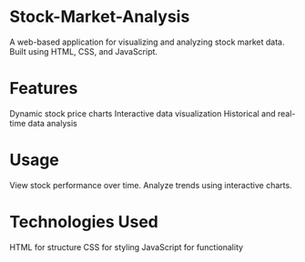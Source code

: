 # Stock-Market-Analysis


A web-based application for visualizing and analyzing stock market data. Built using HTML, CSS, and JavaScript.

# Features
Dynamic stock price charts
Interactive data visualization
Historical and real-time data analysis

# Usage
View stock performance over time.
Analyze trends using interactive charts.

# Technologies Used
HTML for structure
CSS for styling
JavaScript for functionality
